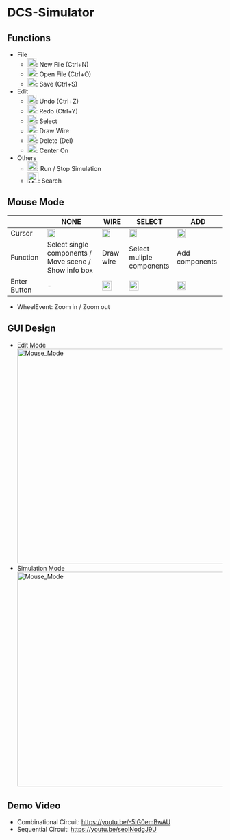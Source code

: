 # DCS-Simulator
## Functions
- File
  - <img src="https://user-images.githubusercontent.com/90590800/217146481-fcb5ee18-d4e0-44f9-acff-f84f5fe54099.png" alt="Mouse_Mode" width="20px"/>: New File (Ctrl+N)
  - <img src="https://user-images.githubusercontent.com/90590800/217146695-da52cddc-fbf5-46dd-90a8-9bc87a64cca1.png" alt="Mouse_Mode" width="20px"/>: Open File (Ctrl+O)
  - <img src="https://user-images.githubusercontent.com/90590800/217146753-24331c9d-0b69-467f-a3c1-c1550296ea04.png" alt="Mouse_Mode" width="20px"/>: Save (Ctrl+S)
- Edit
  - <img src="https://user-images.githubusercontent.com/90590800/217146886-f642d875-397c-4386-b31b-f2baab2343e7.png" alt="Mouse_Mode" width="20px"/>: Undo (Ctrl+Z)
  - <img src="https://user-images.githubusercontent.com/90590800/217146911-c8cf26b0-8178-4829-b8f1-299f831ad5cd.png" alt="Mouse_Mode" width="20px"/>: Redo (Ctrl+Y)
  - <img src="https://user-images.githubusercontent.com/90590800/217146937-2b3dac94-3b78-42d9-a5ad-fa152f2f7078.png" alt="Mouse_Mode" width="20px"/>: Select
  - <img src="https://user-images.githubusercontent.com/90590800/217146980-49538c60-46a8-4fe5-86ae-aca98fad9c8b.png" alt="Mouse_Mode" width="20px"/>: Draw Wire
  - <img src="https://user-images.githubusercontent.com/90590800/217147015-ff5b62ca-16c8-407d-bbf3-44b9c275aa15.png" alt="Mouse_Mode" width="20px"/>: Delete (Del)
  - <img src="https://user-images.githubusercontent.com/90590800/217147045-9579468d-4edf-4add-bcff-8a57540651e5.png" alt="Mouse_Mode" width="20px"/>: Center On
- Others
  - <img src="https://user-images.githubusercontent.com/90590800/217147283-6784e0cb-04aa-4db3-9fe1-901b3fcd9375.png" alt="Mouse_Mode" height="22px"/>: Run / Stop Simulation
  - <img src="https://user-images.githubusercontent.com/90590800/217147545-0d36cf8a-8217-43cd-8c88-e26f371d2f96.png" alt="Mouse_Mode" height="25px"/>: Search
## Mouse Mode
|  | NONE | WIRE | SELECT | ADD
| -------- | -------- | -------- | --- | --- |
| Cursor | <img src="https://user-images.githubusercontent.com/90590800/217149056-5f9d4a6f-483d-41e5-b08b-b07f28028f1f.png" alt="Mouse_Mode" height="18px"/>    | <img src="https://user-images.githubusercontent.com/90590800/217149468-4c6325d7-7df6-4c57-81c6-287bba053abf.png" alt="Mouse_Mode" height="18px"/>     | <img src="https://user-images.githubusercontent.com/90590800/217149468-4c6325d7-7df6-4c57-81c6-287bba053abf.png" alt="Mouse_Mode" height="18px"/> | <img src="https://user-images.githubusercontent.com/90590800/217149577-138ab779-a04c-46e8-9797-afde013b2933.png" alt="Mouse_Mode" height="20px"/> |
| Function | Select single components /<br>Move scene / Show info box | Draw wire | Select muliple<br>components | Add components |
| Enter Button | - | <img src="https://user-images.githubusercontent.com/90590800/217146980-49538c60-46a8-4fe5-86ae-aca98fad9c8b.png" alt="Mouse_Mode" height="22px"/> | <img src="https://user-images.githubusercontent.com/90590800/217146937-2b3dac94-3b78-42d9-a5ad-fa152f2f7078.png" alt="Mouse_Mode" height="22px"/> | <img src="https://user-images.githubusercontent.com/90590800/217149577-138ab779-a04c-46e8-9797-afde013b2933.png" alt="Mouse_Mode" height="20px"/> |
- WheelEvent:  Zoom in / Zoom out
## GUI Design
- Edit Mode  \
  <img src="https://user-images.githubusercontent.com/90590800/217147872-324e4568-5970-4ff5-9c8e-f70d856ae408.png" alt="Mouse_Mode" width="500px"/>
- Simulation Mode \
  <img src="https://user-images.githubusercontent.com/90590800/217148189-07975bc1-50b6-4df8-805b-e402ad7fbfed.png" alt="Mouse_Mode" width="500px"/>

## Demo Video
- Combinational Circuit: https://youtu.be/-5IG0emBwAU
- Sequential Circuit: https://youtu.be/seolNodgJ9U
